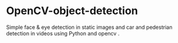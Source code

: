 # OpenCV-object-detection
Simple face &amp; eye detection in static images and car and pedestrian detection in videos using Python and opencv .
